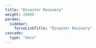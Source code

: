 ```yaml
---
title: "Disaster Recovery"
weight: 20600
params:
  sidebar:
    forceLinkTitle: "Disaster Recovery"
cascade:
  type: "docs"
---
```


